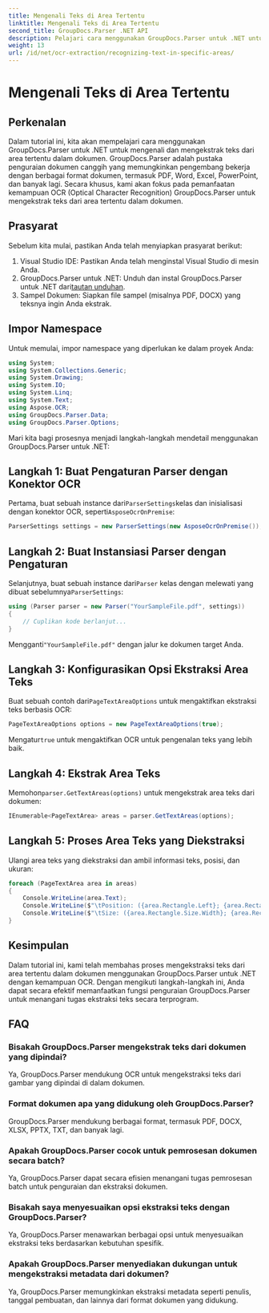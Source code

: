 ```yaml
---
title: Mengenali Teks di Area Tertentu
linktitle: Mengenali Teks di Area Tertentu
second_title: GroupDocs.Parser .NET API
description: Pelajari cara menggunakan GroupDocs.Parser untuk .NET untuk mengekstrak teks dari area tertentu dalam dokumen dengan kemampuan OCR.
weight: 13
url: /id/net/ocr-extraction/recognizing-text-in-specific-areas/
---
```


# Mengenali Teks di Area Tertentu

## Perkenalan
Dalam tutorial ini, kita akan mempelajari cara menggunakan GroupDocs.Parser untuk .NET untuk mengenali dan mengekstrak teks dari area tertentu dalam dokumen. GroupDocs.Parser adalah pustaka penguraian dokumen canggih yang memungkinkan pengembang bekerja dengan berbagai format dokumen, termasuk PDF, Word, Excel, PowerPoint, dan banyak lagi. Secara khusus, kami akan fokus pada pemanfaatan kemampuan OCR (Optical Character Recognition) GroupDocs.Parser untuk mengekstrak teks dari area tertentu dalam dokumen.
## Prasyarat
Sebelum kita mulai, pastikan Anda telah menyiapkan prasyarat berikut:
1. Visual Studio IDE: Pastikan Anda telah menginstal Visual Studio di mesin Anda.
2.  GroupDocs.Parser untuk .NET: Unduh dan instal GroupDocs.Parser untuk .NET dari[tautan unduhan](https://releases.groupdocs.com/parser/net/).
3. Sampel Dokumen: Siapkan file sampel (misalnya PDF, DOCX) yang teksnya ingin Anda ekstrak.

## Impor Namespace
Untuk memulai, impor namespace yang diperlukan ke dalam proyek Anda:
```csharp
using System;
using System.Collections.Generic;
using System.Drawing;
using System.IO;
using System.Linq;
using System.Text;
using Aspose.OCR;
using GroupDocs.Parser.Data;
using GroupDocs.Parser.Options;
```

Mari kita bagi prosesnya menjadi langkah-langkah mendetail menggunakan GroupDocs.Parser untuk .NET:
## Langkah 1: Buat Pengaturan Parser dengan Konektor OCR
 Pertama, buat sebuah instance dari`ParserSettings`kelas dan inisialisasi dengan konektor OCR, seperti`AsposeOcrOnPremise`:
```csharp
ParserSettings settings = new ParserSettings(new AsposeOcrOnPremise());
```
## Langkah 2: Buat Instansiasi Parser dengan Pengaturan
 Selanjutnya, buat sebuah instance dari`Parser` kelas dengan melewati yang dibuat sebelumnya`ParserSettings`:
```csharp
using (Parser parser = new Parser("YourSampleFile.pdf", settings))
{
    // Cuplikan kode berlanjut...
}
```
 Mengganti`"YourSampleFile.pdf"` dengan jalur ke dokumen target Anda.
## Langkah 3: Konfigurasikan Opsi Ekstraksi Area Teks
 Buat sebuah contoh dari`PageTextAreaOptions` untuk mengaktifkan ekstraksi teks berbasis OCR:
```csharp
PageTextAreaOptions options = new PageTextAreaOptions(true);
```
 Mengatur`true` untuk mengaktifkan OCR untuk pengenalan teks yang lebih baik.
## Langkah 4: Ekstrak Area Teks
 Memohon`parser.GetTextAreas(options)` untuk mengekstrak area teks dari dokumen:
```csharp
IEnumerable<PageTextArea> areas = parser.GetTextAreas(options);
```
## Langkah 5: Proses Area Teks yang Diekstraksi
Ulangi area teks yang diekstraksi dan ambil informasi teks, posisi, dan ukuran:
```csharp
foreach (PageTextArea area in areas)
{
    Console.WriteLine(area.Text);
    Console.WriteLine($"\tPosition: ({area.Rectangle.Left}; {area.Rectangle.Top})");
    Console.WriteLine($"\tSize: ({area.Rectangle.Size.Width}; {area.Rectangle.Size.Height})");
}
```

## Kesimpulan
Dalam tutorial ini, kami telah membahas proses mengekstraksi teks dari area tertentu dalam dokumen menggunakan GroupDocs.Parser untuk .NET dengan kemampuan OCR. Dengan mengikuti langkah-langkah ini, Anda dapat secara efektif memanfaatkan fungsi penguraian GroupDocs.Parser untuk menangani tugas ekstraksi teks secara terprogram.

## FAQ
### Bisakah GroupDocs.Parser mengekstrak teks dari dokumen yang dipindai?
Ya, GroupDocs.Parser mendukung OCR untuk mengekstraksi teks dari gambar yang dipindai di dalam dokumen.
### Format dokumen apa yang didukung oleh GroupDocs.Parser?
GroupDocs.Parser mendukung berbagai format, termasuk PDF, DOCX, XLSX, PPTX, TXT, dan banyak lagi.
### Apakah GroupDocs.Parser cocok untuk pemrosesan dokumen secara batch?
Ya, GroupDocs.Parser dapat secara efisien menangani tugas pemrosesan batch untuk penguraian dan ekstraksi dokumen.
### Bisakah saya menyesuaikan opsi ekstraksi teks dengan GroupDocs.Parser?
Ya, GroupDocs.Parser menawarkan berbagai opsi untuk menyesuaikan ekstraksi teks berdasarkan kebutuhan spesifik.
### Apakah GroupDocs.Parser menyediakan dukungan untuk mengekstraksi metadata dari dokumen?
Ya, GroupDocs.Parser memungkinkan ekstraksi metadata seperti penulis, tanggal pembuatan, dan lainnya dari format dokumen yang didukung.